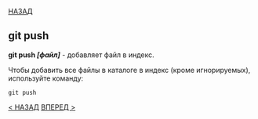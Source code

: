 [НАЗАД](readme.md)

## git push

**git push *[файл]*** - добавляет файл в индекс.

Чтобы добавить все файлы в каталоге в индекс (кроме игнорируемых), используйте команду:

```bash=
git push
```
[< НАЗАД](commit.md) [ВПЕРЕД >](status.md)
